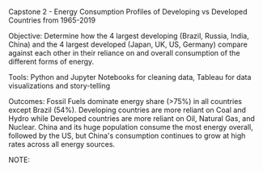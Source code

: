 
Capstone 2 - Energy Consumption Profiles of Developing vs Developed Countries from 1965-2019

Objective: Determine how the 4 largest developing (Brazil, Russia, India, China) and the 4 largest developed (Japan, UK, US, Germany) compare against each other in their reliance on and overall consumption of the different forms of energy.

Tools: Python and Jupyter Notebooks for cleaning data, Tableau for data visualizations and story-telling

Outcomes: Fossil Fuels dominate energy share (>75%) in all countries except Brazil (54%).  Developing countries are more reliant on Coal and Hydro while Developed countries are more reliant on Oil, Natural Gas, and Nuclear.  China and its huge population consume the most energy overall, followed by the US, but China's consumption continues to grow at high rates across all energy sources.

NOTE:
